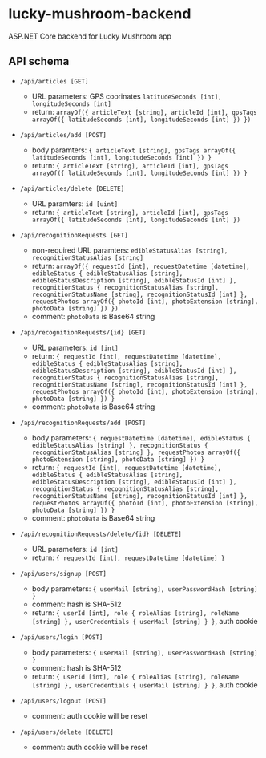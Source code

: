 # lucky-mushroom-backend
ASP.NET Core backend for Lucky Mushroom app

## API schema

- ```/api/articles [GET]```
    - URL parameters: GPS coorinates ```latitudeSeconds [int], longitudeSeconds [int]```
    - return: ```arrayOf({ articleText [string], articleId [int], gpsTags arrayOf({ latitudeSeconds [int], longitudeSeconds [int] }) })```
- ```/api/articles/add [POST]```
    - body paramters: ```{ articleText [string], gpsTags arrayOf({ latitudeSeconds [int], longitudeSeconds [int] }) }```
    - return: ```{ articleText [string], articleId [int], gpsTags arrayOf({ latitudeSeconds [int], longitudeSeconds [int] }) }```
- ```/api/articles/delete [DELETE]```
    - URL paramters: ```id [uint]```
    - return: ```{ articleText [string], articleId [int], gpsTags arrayOf({ latitudeSeconds [int], longitudeSeconds [int] })```

- ```/api/recognitionRequests [GET]```
    - non-required URL paramters: ```edibleStatusAlias [string], recognitionStatusAlias [string]```
    - return: ```arrayOf({ requestId [int], requestDatetime [datetime], edibleStatus { edibleStatusAlias [string], edibleStatusDescription [string], edibleStatusId [int] }, recognitionStatus { recognitionStatusAlias [string], recognitionStatusName [string], recognitionStatusId [int] }, requestPhotos arrayOf({ photoId [int], photoExtension [string], photoData [string] }) })```
    - comment: ```photoData``` is Base64 string
- ```/api/recognitionRequests/{id} [GET]```
    - URL parameters: ```id [int]```
    - return: ```{ requestId [int], requestDatetime [datetime], edibleStatus { edibleStatusAlias [string], edibleStatusDescription [string], edibleStatusId [int] }, recognitionStatus { recognitionStatusAlias [string], recognitionStatusName [string], recognitionStatusId [int] }, requestPhotos arrayOf({ photoId [int], photoExtension [string], photoData [string] }) }```
    - comment: ```photoData``` is Base64 string
- ```/api/recognitionRequests/add [POST]```
    - body parameters: ```{ requestDatetime [datetime], edibleStatus { edibleStatusAlias [string] }, recognitionStatus { recognitionStatusAlias [string] }, requestPhotos arrayOf({ photoExtension [string], photoData [string] }) }```
    - return: ```{ requestId [int], requestDatetime [datetime], edibleStatus { edibleStatusAlias [string], edibleStatusDescription [string], edibleStatusId [int] }, recognitionStatus { recognitionStatusAlias [string], recognitionStatusName [string], recognitionStatusId [int] }, requestPhotos arrayOf({ photoId [int], photoExtension [string], photoData [string] }) }```
    - comment: ```photoData``` is Base64 string
- ```/api/recognitionRequests/delete/{id} [DELETE]```
    - URL parameters: ```id [int]```
    - return: ```{ requestId [int], requestDatetime [datetime] }```

- ```/api/users/signup [POST]```
    - body parameters: ```{ userMail [string], userPasswordHash [string] }```
    - comment: hash is SHA-512
    - return: ```{ userId [int], role { roleAlias [string], roleName [string] }, userCredentials { userMail [string] } }```, auth cookie
- ```/api/users/login [POST]```
    - body parameters: ```{ userMail [string], userPasswordHash [string] }```
    - comment: hash is SHA-512
    - return: ```{ userId [int], role { roleAlias [string], roleName [string] }, userCredentials { userMail [string] } }```, auth cookie
- ```/api/users/logout [POST]```
    - comment: auth cookie will be reset
- ```/api/users/delete [DELETE]```
    - comment: auth cookie will be reset
